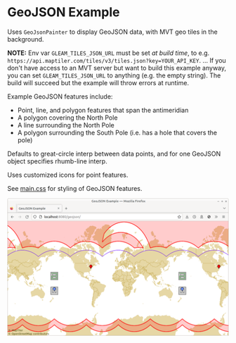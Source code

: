 # GeoJSON Example

Uses `GeoJsonPainter` to display GeoJSON data, with MVT geo tiles in the background.

**NOTE:** Env var `GLEAM_TILES_JSON_URL` must be set *at build time*, to e.g. `https://api.maptiler.com/tiles/v3/tiles.json?key=YOUR_API_KEY`. ... If you don't have access to an MVT server but want to build this example anyway, you can set `GLEAM_TILES_JSON_URL` to anything (e.g. the empty string). The build will succeed but the example will throw errors at runtime.

Example GeoJSON features include:
 - Point, line, and polygon features that span the antimeridian
 - A polygon covering the North Pole
 - A line surrounding the North Pole
 - A polygon surrounding the South Pole (i.e. has a hole that covers the pole)

Defaults to great-circle interp between data points, and for one GeoJSON object specifies rhumb-line interp.

Uses customized icons for point features.

See [main.css](./src/main.css) for styling of GeoJSON features.

![Screenshot](./screenshot.png)

